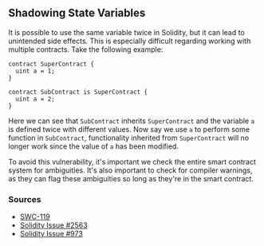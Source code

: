 ## Shadowing State Variables

It is possible to use the same variable twice in Solidity, but it can lead to unintended side effects. This is especially difficult regarding working with multiple contracts. Take the following example:

```solidity
contract SuperContract {
  uint a = 1;
}

contract SubContract is SuperContract {
  uint a = 2;
}
```

Here we can see that `SubContract` inherits `SuperContract` and the variable `a` is defined twice with different values. Now say we use `a` to perform some function in `SubContract`, functionality inherited from `SuperContract` will no longer work since the value of `a` has been modified. 

To avoid this vulnerability, it's important we check the entire smart contract system for ambiguities. It's also important to check for compiler warnings, as they can flag these ambiguities so long as they're in the smart contract.

### Sources

- [SWC-119](https://swcregistry.io/docs/SWC-119)
- [Solidity Issue #2563](https://github.com/ethereum/solidity/issues/2563)
- [Solidity Issue #973](https://github.com/ethereum/solidity/issues/973)
